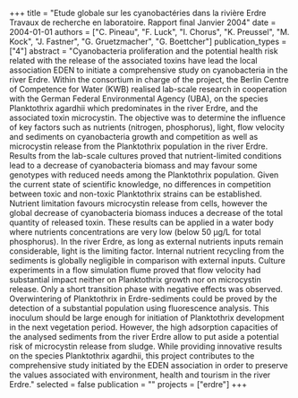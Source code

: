 +++
title = "Etude globale sur les cyanobactéries dans la rivière Erdre Travaux de recherche en laboratoire. Rapport final Janvier 2004"
date = 2004-01-01
authors = ["C. Pineau", "F. Luck", "I. Chorus", "K. Preussel", "M. Kock", "J. Fastner", "G. Gruetzmacher", "G. Boettcher"]
publication_types = ["4"]
abstract = "Cyanobacteria proliferation and the potential health risk related with the release of the associated toxins have lead the local association EDEN to initiate a comprehensive study on cyanobacteria in the river Erdre. Within the consortium in charge of the project, the Berlin Centre of Competence for Water (KWB) realised lab-scale research in cooperation with the German Federal Environmental Agency (UBA), on the species Planktothrix agardhii which predominates in the river Erdre, and the associated toxin microcystin. The objective was to determine the influence of key factors such as nutrients (nitrogen, phosphorus), light, flow velocity and sediments on cyanobacteria growth and competition as well as microcystin release from the Planktothrix population in the river Erdre. Results from the lab-scale cultures proved that nutrient-limited conditions lead to a decrease of cyanobacteria biomass and may favour some genotypes with reduced needs among the Planktothrix population. Given the current state of scientific knowledge, no differences in competition between toxic and non-toxic Planktothrix strains can be established. Nutrient limitation favours microcystin release from cells, however the global decrease of cyanobacteria biomass induces a decrease of the total quantity of released toxin. These results can be applied in a water body where nutrients concentrations are very low (below 50 µg/L for total phosphorus). In the river Erdre, as long as external nutrients inputs remain considerable, light is the limiting factor. Internal nutrient recycling from the sediments is globally negligible in comparison with external inputs. Culture experiments in a flow simulation flume proved that flow velocity had substantial impact neither on Planktothrix growth nor on microcystin release. Only a short transition phase with negative effects was observed. Overwintering of Planktothrix in Erdre-sediments could be proved by the detection of a substantial population using fluorescence analysis. This inoculum should be large enough for initiation of Planktothrix development in the next vegetation period. However, the high adsorption capacities of the analysed sediments from the river Erdre allow to put aside a potential risk of microcystin release from sludge. While providing innovative results on the species Planktothrix agardhii, this project contributes to the comprehensive study initiated by the EDEN association in order to preserve the values associated with environment, health and tourism in the river Erdre."
selected = false
publication = ""
projects = ["erdre"]
+++

